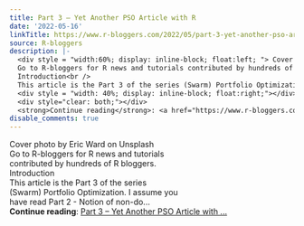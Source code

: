 ```yaml
---
title: Part 3 – Yet Another PSO Article with R
date: '2022-05-16'
linkTitle: https://www.r-bloggers.com/2022/05/part-3-yet-another-pso-article-with-r/
source: R-bloggers
description: |-
  <div style = "width:60%; display: inline-block; float:left; "> Cover photo by Eric Ward on Unsplash<br />
  Go to R-bloggers for R news and tutorials contributed by hundreds of R bloggers.<br />
  Introduction<br />
  This article is the Part 3 of the series (Swarm) Portfolio Optimization. I assume you have read Part 2 - Notion of non-do...</div>
  <div style = "width: 40%; display: inline-block; float:right;"></div>
  <div style="clear: both;"></div>
  <strong>Continue reading</strong>: <a href="https://www.r-bloggers.com/2022/05/part-3-yet-another-pso-article-with-r/">Part 3 – Yet Another PSO Article with ...
disable_comments: true
---
```

<div style = "width:60%; display: inline-block; float:left; "> Cover photo by Eric Ward on Unsplash<br />
Go to R-bloggers for R news and tutorials contributed by hundreds of R bloggers.<br />
Introduction<br />
This article is the Part 3 of the series (Swarm) Portfolio Optimization. I assume you have read Part 2 - Notion of non-do...</div>
<div style = "width: 40%; display: inline-block; float:right;"></div>
<div style="clear: both;"></div>
<strong>Continue reading</strong>: <a href="https://www.r-bloggers.com/2022/05/part-3-yet-another-pso-article-with-r/">Part 3 – Yet Another PSO Article with ...